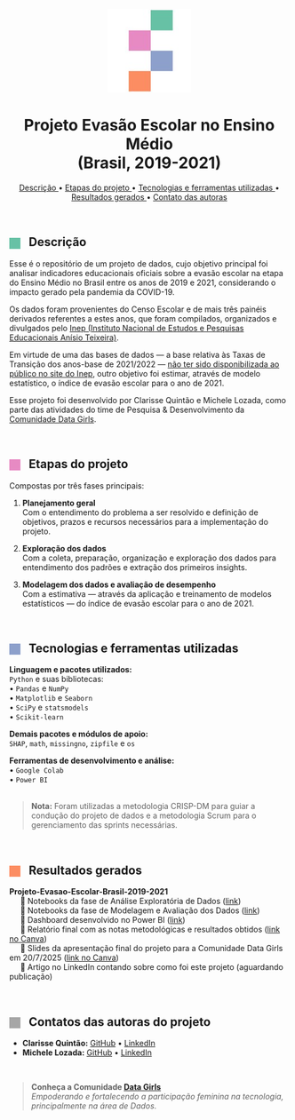 <div align="center">
	<img src="./assets/cover.jpg">
	<h1> Projeto Evasão Escolar no Ensino Médio <br> (Brasil, 2019-2021) </h1>
</div>

 <p align="center">
	 <a href="#-descri%C3%A7%C3%A3o"> Descrição </a>  •
	 <a href="#-etapas-do-projeto"> Etapas do projeto </a> •
	 <a href="#-tecnologias-e-ferramentas-utilizadas"> Tecnologias e ferramentas utilizadas </a> •
	 <a href="#-resultados-gerados"> Resultados gerados </a> •  
	 <a href="#-contatos-das-autoras-do-projeto"> Contato das autoras </a>
</p>

&nbsp;

## <img src="./assets/square-1.jpg?raw=true" style="width:20px; vertical-align: middle; margin-right: 10px;"> Descrição


Esse é o repositório de um projeto de dados, cujo objetivo principal foi analisar indicadores educacionais oficiais sobre a evasão escolar na etapa do Ensino Médio no Brasil entre os anos de 2019 e 2021, considerando o impacto gerado pela pandemia da COVID-19.   

Os dados foram provenientes do Censo Escolar e de mais três painéis derivados referentes a estes anos, que foram compilados, organizados e divulgados pelo [Inep (Instituto Nacional de Estudos e Pesquisas Educacionais Anísio Teixeira)](https://www.gov.br/inep/pt-br).  

Em virtude de uma das bases de dados — a base relativa às Taxas de Transição dos anos-base de 2021/2022 — [não ter sido disponibilizada ao público no site do Inep](https://www.gov.br/inep/pt-br/acesso-a-informacao/dados-abertos/indicadores-educacionais/taxas-de-transicao), outro objetivo foi estimar, através de modelo estatístico, o índice de evasão escolar para o ano de 2021.  

Esse projeto foi desenvolvido por Clarisse Quintão e Michele Lozada, como parte das atividades do time de Pesquisa & Desenvolvimento da [Comunidade Data Girls](https://br.linkedin.com/company/data-girls).  

&nbsp;

## <img src="./assets/square-2.jpg?raw=true" style="width:20px; vertical-align: middle; margin-right: 10px;"> Etapas do projeto 

Compostas por três fases principais:  

1.  **Planejamento geral**  
      Com o entendimento do problema a ser resolvido e definição de objetivos, prazos e recursos necessários para a implementação do projeto.  
    
2.  **Exploração dos dados**  
     Com a coleta, preparação, organização e exploração dos dados para entendimento dos padrões e extração dos primeiros insights.  
    
3.  **Modelagem dos dados e avaliação de desempenho**  
    Com a estimativa — através da aplicação e treinamento de modelos estatísticos — do índice de evasão escolar para o ano de 2021.   
    
&nbsp;

## <img src="./assets/square-3.jpg?raw=true" style="width:20px; vertical-align: middle; margin-right: 10px;"> Tecnologias e ferramentas utilizadas

**Linguagem e pacotes utilizados:**  
`Python` e suas bibliotecas:  
• `Pandas` e `NumPy`    
• `Matplotlib` e `Seaborn`  
• `SciPy` e `statsmodels`  
• `Scikit-learn`  
  
**Demais pacotes e  módulos de apoio:**  
  `SHAP`, `math`, `missingno`, `zipfile` e `os`  

**Ferramentas de desenvolvimento e análise:**  
• 	`Google Colab`  
•	 `Power BI`  
&nbsp;

> **Nota:** Foram utilizadas a metodologia CRISP-DM para guiar a condução do projeto de dados e a metodologia Scrum para o gerenciamento das sprints necessárias.  

&nbsp;

## <img src="./assets/square-4.jpg?raw=true" style="width:20px; vertical-align: middle; margin-right: 10px;"> Resultados gerados

**Projeto-Evasao-Escolar-Brasil-2019-2021**  
&nbsp;&nbsp;&nbsp;&nbsp; 📁 Notebooks da fase de Análise Exploratória de Dados ([link](https://github.com/michelelozada/Projeto-Evasao-Escolar-Brasil-2019-2021/tree/main/exploracao_dados))  
&nbsp;&nbsp;&nbsp;&nbsp; 📁 Notebooks da fase de Modelagem e Avaliação dos Dados ([link](https://github.com/michelelozada/Projeto-Evasao-Escolar-Brasil-2019-2021/tree/main/modelagem_dados))  
&nbsp;&nbsp;&nbsp;&nbsp; 📁 Dashboard desenvolvido no Power BI ([link](https://github.com/michelelozada/Projeto-Evasao-Escolar-Brasil-2019-2021/tree/main/powerbi_dashboard))  
&nbsp;&nbsp;&nbsp;&nbsp; 📄 Relatório final com as notas metodológicas e resultados obtidos ([link no Canva](https://www.canva.com/design/DAGvDBEWAHU/GNYMMnfm_-NMLKRFRtnicw/view?utm_content=DAGvDBEWAHU&utm_campaign=designshare&utm_medium=link2&utm_source=uniquelinks&utlId=ha19b35d59e))  
&nbsp;&nbsp;&nbsp;&nbsp; 📄 Slides da apresentação final do projeto para a Comunidade Data Girls em 20/7/2025 ([link no Canva](https://www.canva.com/design/DAGr91Uku80/qXrgeH9tKeutITrKxpppwA/view?utm_content=DAGr91Uku80&utm_campaign=designshare&utm_medium=link2&utm_source=uniquelinks&utlId=haf81ed95be))  
&nbsp;&nbsp;&nbsp;&nbsp; 📄 Artigo no LinkedIn contando sobre como foi este projeto (aguardando publicação)  

&nbsp;

## <img src="./assets/square-5.jpg?raw=true" style="width:20px; vertical-align: middle; margin-right: 10px;"> Contatos das autoras do projeto

-   **Clarisse Quintão:** [GitHub](https://github.com/cla-isse)  •  [LinkedIn](https://www.linkedin.com/in/clarisse-q-054430206/)  
-   **Michele Lozada:** [GitHub](https://github.com/michelelozada)   •   [LinkedIn](https://www.linkedin.com/in/michelelozada/)

&nbsp;
  

> **Conheça a Comunidade [Data Girls](https://br.linkedin.com/company/data-girls)**  
> *Empoderando e fortalecendo a participação feminina na tecnologia, principalmente na área de Dados.*  